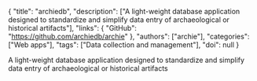 {
  "title": "archiedb",
  "description": ["A light-weight database application designed to standardize and simplify data entry of archaeological or historical artifacts"],
  "links": {
    "GitHub": "https://github.com/archiedb/archie"
  },
  "authors": ["archie"],
  "categories": ["Web apps"],
  "tags": ["Data collection and management"],
  "doi": null
}

<!-- Generated by csv2md.R – do not edit by hand -->

A light-weight database application designed to standardize and simplify data entry of archaeological or historical artifacts
